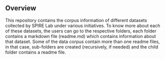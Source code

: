 ## Overview

This repository contains the corpus information of different datasets collected by SPIRE Lab under various initiatives. 
To know more about each of these datasets, the users can go to the respective folders, each folder contains a markdown file (readme.md) which contains information about that dataset. 
Some of the data corpus contain more  than one readme files, in that case, sub-folders are created (recursively, if needed) and the child folder contains a readme file. 
